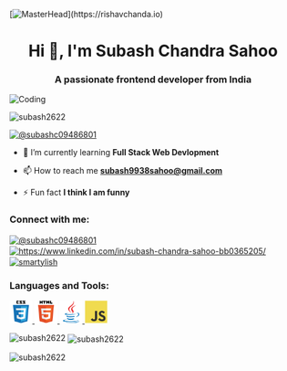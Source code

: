 [![MasterHead](https://1.bp.blogspot.com/-7A4WynwLsM...)](https://rishavchanda.io)
<h1 align="center">Hi 👋, I'm Subash Chandra Sahoo</h1>
<h3 align="center">A passionate frontend developer from India</h3>
<img src="https://cdn.dribbble.com/users/926537/screenshots/4502924/python-2.gif" alt="Coding" width="400">

<p align="left"> <img src="https://komarev.com/ghpvc/?username=subash2622&label=Profile%20views&color=0e75b6&style=flat" alt="subash2622" /> </p>

<p align="left"> <a href="https://twitter.com/@subashc09486801" target="blank"><img src="https://img.shields.io/twitter/follow/@subashc09486801?logo=twitter&style=for-the-badge" alt="@subashc09486801" /></a> </p>

- 🌱 I’m currently learning **Full Stack Web Devlopment**

- 📫 How to reach me **subash9938sahoo@gmail.com**

- ⚡ Fun fact **I think I am funny**

<h3 align="left">Connect with me:</h3>
<p align="left">
<a href="https://twitter.com/@subashc09486801" target="blank"><img align="center" src="https://raw.githubusercontent.com/rahuldkjain/github-profile-readme-generator/master/src/images/icons/Social/twitter.svg" alt="@subashc09486801" height="30" width="40" /></a>
<a href="https://linkedin.com/in/https://www.linkedin.com/in/subash-chandra-sahoo-bb0365205/" target="blank"><img align="center" src="https://raw.githubusercontent.com/rahuldkjain/github-profile-readme-generator/master/src/images/icons/Social/linked-in-alt.svg" alt="https://www.linkedin.com/in/subash-chandra-sahoo-bb0365205/" height="30" width="40" /></a>
<a href="https://instagram.com/smartylish" target="blank"><img align="center" src="https://raw.githubusercontent.com/rahuldkjain/github-profile-readme-generator/master/src/images/icons/Social/instagram.svg" alt="smartylish" height="30" width="40" /></a>
</p>

<h3 align="left">Languages and Tools:</h3>
<p align="left"> <a href="https://www.w3schools.com/css/" target="_blank" rel="noreferrer"> <img src="https://raw.githubusercontent.com/devicons/devicon/master/icons/css3/css3-original-wordmark.svg" alt="css3" width="40" height="40"/> </a> <a href="https://www.w3.org/html/" target="_blank" rel="noreferrer"> <img src="https://raw.githubusercontent.com/devicons/devicon/master/icons/html5/html5-original-wordmark.svg" alt="html5" width="40" height="40"/> </a> <a href="https://www.java.com" target="_blank" rel="noreferrer"> <img src="https://raw.githubusercontent.com/devicons/devicon/master/icons/java/java-original.svg" alt="java" width="40" height="40"/> </a> <a href="https://developer.mozilla.org/en-US/docs/Web/JavaScript" target="_blank" rel="noreferrer"> <img src="https://raw.githubusercontent.com/devicons/devicon/master/icons/javascript/javascript-original.svg" alt="javascript" width="40" height="40"/> </a> </p>

<p><img align="left" src="https://github-readme-stats.vercel.app/api/top-langs?username=subash2622&show_icons=true&locale=en&layout=compact" alt="subash2622" /></p>

<p>&nbsp;<img align="center" src="https://github-readme-stats.vercel.app/api?username=subash2622&show_icons=true&locale=en" alt="subash2622" /></p>

<p><img align="center" src="https://github-readme-streak-stats.herokuapp.com/?user=subash2622&" alt="subash2622" /></p>

